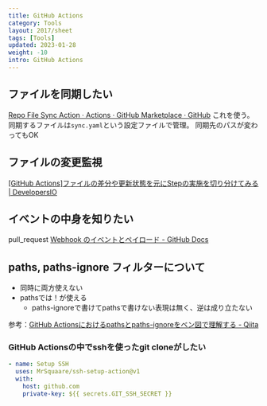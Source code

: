 ```yaml
---
title: GitHub Actions
category: Tools
layout: 2017/sheet
tags: [Tools]
updated: 2023-01-28
weight: -10
intro: GitHub Actions
---
```


## ファイルを同期したい

[Repo File Sync Action · Actions · GitHub Marketplace · GitHub](https://github.com/marketplace/actions/repo-file-sync-action)
これを使う。同期するファイルは`sync.yaml`という設定ファイルで管理。
同期先のパスが変わってもOK

## ファイルの変更監視

[[GitHub Actions]ファイルの差分や更新状態を元にStepの実施を切り分けてみる | DevelopersIO](https://dev.classmethod.jp/articles/switch-step-by-file-conditions/)

## イベントの中身を知りたい

pull_request
[Webhook のイベントとペイロード - GitHub Docs](https://docs.github.com/ja/developers/webhooks-and-events/webhooks/webhook-events-and-payloads#pull_request)

## paths, paths-ignore フィルターについて

- 同時に両方使えない
- pathsでは！が使える
  - paths-ignoreで書けてpathsで書けない表現は無く、逆は成り立たない

参考：[GitHub Actionsにおけるpathsとpaths-ignoreをベン図で理解する - Qiita](https://qiita.com/nacam403/items/3e2a5df5e88ba20aa76a)

### GitHub Actionsの中でsshを使ったgit cloneがしたい

<!-- cspell:ignore MrSquaare -->

```yaml
- name: Setup SSH
  uses: MrSquaare/ssh-setup-action@v1
  with:
    host: github.com
    private-key: ${{ secrets.GIT_SSH_SECRET }}
```
